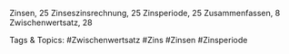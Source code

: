 Zinsen, 25
Zinseszinsrechnung, 25
Zinsperiode, 25
Zusammenfassen, 8
Zwischenwertsatz, 28

   Tags & Topics:
   #Zwischenwertsatz
   #Zins
   #Zinsen
   #Zinsperiode